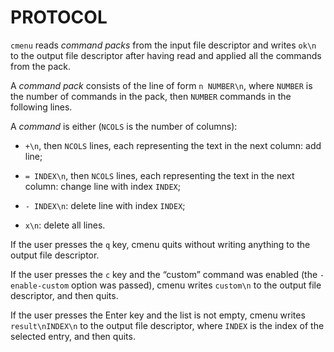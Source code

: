 # PROTOCOL

`cmenu` reads *command packs* from the input file descriptor and writes `ok\n` to the output file
descriptor after having read and applied all the commands from the pack.

A *command pack* consists of the line of form `n NUMBER\n`, where `NUMBER` is the number of commands
in the pack, then `NUMBER` commands in the following lines.

A *command* is either (`NCOLS` is the number of columns):

  * `+\n`, then `NCOLS` lines, each representing the text in the next column: add line;

  * `= INDEX\n`, then `NCOLS` lines, each representing the text in the next column: change line with index `INDEX`;

  * `- INDEX\n`: delete line with index `INDEX`;

  * `x\n`: delete all lines.

If the user presses the `q` key, cmenu quits without writing anything to the output file descriptor.

If the user presses the `c` key and the “custom” command was enabled (the `-enable-custom` option
was passed), cmenu writes `custom\n` to the output file descriptor, and then quits.

If the user presses the Enter key and the list is not empty, cmenu writes `result\nINDEX\n` to the
output file descriptor, where `INDEX` is the index of the selected entry, and then quits.
